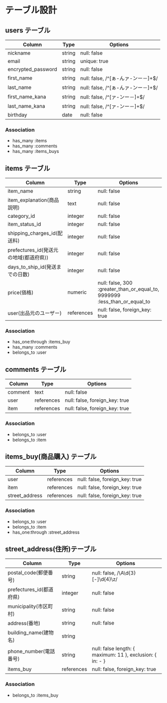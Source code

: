 # テーブル設計


  ## users テーブル
  
  | Column | Type | Options |
  | ------ | ---- | ------- |
  | nickname | string | null: false|
  | email | string | unique: true |
  | encrypted_password | string | null: false |
  | first_name | string |null: false, /^[ぁ-んァ-ンー－]+$/ |
  | last_name | string | null: false, /^[ぁ-んァ-ンー－]+$/ |
  | first_name_kana | string | null: false, /^[ァ-ンー－]+$/ |
  | last_name_kana | string | null: false, /^[ァ-ンー－]+$/ |
  | birthday | date | null: false |

  ### Association
  - has_many :items
  - has_many :comments
  - has_many :items_buys


 ## items テーブル

  | Column | Type | Options |
  | ------ |----- | ------- |
  | item_name | string | null: false |
  | item_explanation(商品説明) | text | null: false |
  | category_id | integer | null: false |
  | item_status_id | integer | null: false |
  | shipping_charges_id(配送料) | integer | null: false |
  | prefectures_id(発送元の地域(都道府県)) | integer | null: false |
  | days_to_ship_id(発送までの日数) | integer | null: false |
  | price(価格) | numeric | null: false, 300 :greater_than_or_equal_to, 9999999 :less_than_or_equal_to |
  | user(出品元のユーザー) | references | null: false, foreign_key: true |


  ### Association
  - has_one:through :items_buy
  - has_many :comments
  - belongs_to :user


  ## comments テーブル

  | Column | Type | Options |
  | ------ | ---- | ------- |
  | comment | text | null: false |
  | user | references | null: false, foreign_key: true |
  | item | references | null: false, foreign_key: true |

  ### Association
  - belongs_to :user
  - belongs_to :item


  ## items_buy(商品購入) テーブル

  | Column | Type | Options |
  | ------ | ---- | ------- |
  | user | references | null: false, foreign_key: true |
  | item | references | null: false, foreign_key: true |
  | street_address | references  | null: false, foreign_key: true|

  ### Association
  - belongs_to :user
  - belongs_to :item
  - has_one:through :street_address


  ## street_address(住所)テーブル

  | Column | Type | Options |
  | ------ | ---- | ------- |
  | postal_code(郵便番号) | string | null: false, /\A\d{3}[-]\d{4}\z/ |
  | prefectures_id(都道府県) | integer | null: false |
  | municipality(市区町村) | string | null: false |
  | address(番地) | string | null: false |
  | building_name(建物名) | string | |
  | phone_number(電話番号) | string | null: false length: { maximum: 11 }, exclusion: { in: - }|
  | items_buy | references  | null: false, foreign_key: true|

  ### Association
  - belongs_to :items_buy
